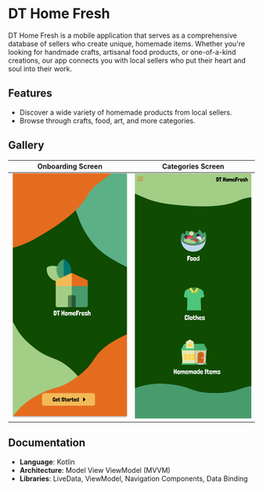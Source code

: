 # DT Home Fresh

DT Home Fresh is a mobile application that serves as a comprehensive database of sellers who create unique, homemade items. Whether you're looking for handmade crafts, artisanal food products, or one-of-a-kind creations, our app connects you with local sellers who put their heart and soul into their work.

## Features

- Discover a wide variety of homemade products from local sellers.
- Browse through crafts, food, art, and more categories.

## Gallery
|Onboarding Screen|Categories Screen|
|------|------|
|<img src="images/onboarding.png" width="250" height="500" />|<img src="images/categories.png" width="250" height="500" />|

## Documentation

- **Language**: Kotlin
- **Architecture**: Model View ViewModel (MVVM)
- **Libraries**: LiveData, ViewModel, Navigation Components, Data Binding



